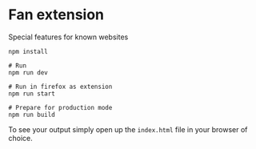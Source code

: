 # Fan extension
Special features for known websites


```shell
npm install

# Run
npm run dev

# Run in firefox as extension
npm run start

# Prepare for production mode
npm run build 
```

To see your output simply open up the `index.html` file in your browser of choice.
